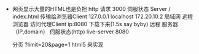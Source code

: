 - 网页显示大量的HTML也是负担
  http 请求 3000 伺服状态 Server
  / index.html 传输给浏览器Client
  127.0.0.1 localhost
  172.20.10.2 局域网  远程
  浏览器 访问代理Client  ip:8080  下载下来(1.5s say byby)
  远程  服务器（IP,domain） 伺服状态(http)  live-server   8080

  分页 ?limit=20&page=1
  html5 来实现
